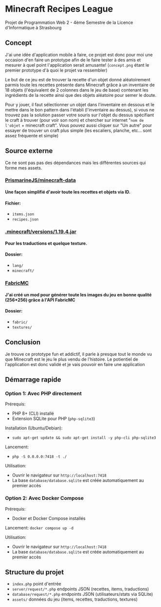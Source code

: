 

# Minecraft Recipes League

Projet de Programmation Web 2 - 4ème Semestre de la Licence d'Informatique à Strasbourg

## Concept

J'ai une idée d'application mobile à faire, ce projet est donc pour moi une occasion d'en faire un prototype afin de le faire tester à des amis et mesurer à quel point l'application serait amusante! (`concept.png` étant le premier prototype d'à quoi le projet va ressembler)

Le but de ce jeu est de trouver la recette d'un objet donné aléatoirement parmis toute les recettes présente dans Minecraft grâce à un inventaire de 18 objets (l'équivalent de 2 colonnes dans le jeu de base) contenant les ingrédients de la recette ainsi que des objets aléatoire pour semer le doute.

Pour y jouer, il faut sélectionner un objet dans l'inventaire en dessous et le mettre dans le bon pattern dans l'établi (l'inventaire au dessus), si vous ne trouvez pas la solution passer votre souris sur l'objet du dessus spécifiant le craft à trouver (pour voir son nom) et chercher sur internet "`nom de l'objet` + minecraft craft". Vous pouvez aussi cliquer sur "Un autre" pour essayer de trouver un craft plus simple (les escaliers, planche, etc... sont assez fréquente et simple)

## Source externe

Ce ne sont pas pas des dépendances mais les différentes sources qui forme mes assets.

### [PrismarineJS/minecraft-data](https://github.com/PrismarineJS/minecraft-data/tree/master/data/pc/1.19)
#### Une façon simplifié d'avoir toute les recettes et objets via ID.
#### Fichier:
- `items.json`
- `recipes.json`

### [.minecraft/versions/1.19.4.jar](https://piston-data.mojang.com/v1/objects/958928a560c9167687bea0cefeb7375da1e552a8/client.jar)
#### Pour les traductions et quelque texture.
#### Dossier:
- `lang/`
- `minecraft/`

### [FabricMC](https://fabricmc.net/)
#### J'ai créé un mod pour générer toute les images du jeu en bonne qualité (256*256) grâce à l'API FabricMC
#### Dossier:
- `fabric/`
- `textures/`

## Conclusion

Je trouve ce prototype fun et addictif, il parle à presque tout le monde vu que Minecraft est le jeu le plus vendu de l'histoire. Le potientiel de l'application est donc validé et je vais pouvoir en faire une application 

## Démarrage rapide

### Option 1: Avec PHP directement

Prérequis:
- PHP 8+ (CLI) installé
- Extension SQLite pour PHP (`php-sqlite3`)

Installation (Ubuntu/Debian):
- `sudo apt-get update && sudo apt-get install -y php-cli php-sqlite3`

Lancement:
- `php -S 0.0.0.0:7418 -t ./`

Utilisation:
- Ouvrir le navigateur sur `http://localhost:7418`
- La base `database/database.sqlite` est créée automatiquement au premier accès

### Option 2: Avec Docker Compose

Prérequis:
- Docker et Docker Compose installés

Lancement:
`docker compose up -d`

Utilisation:
- Ouvrir le navigateur sur `http://localhost:7418`
- La base `database/database.sqlite` est créée automatiquement au premier accès

## Structure du projet

- `index.php` point d'entrée
- `server/request/*.php` endpoints JSON (recettes, items, traductions)
- `database/request/*.php` endpoints JSON (utilisateurs/stats via SQLite)
- `assets/` données du jeu (items, recettes, traductions, textures)

